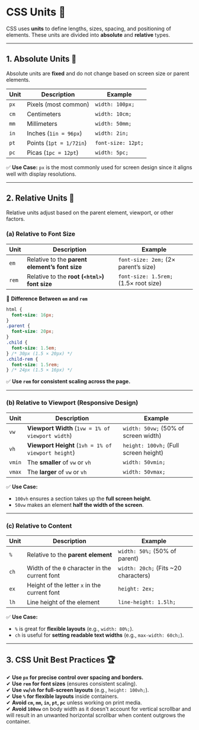 # CSS Units 📏

CSS uses **units** to define lengths, sizes, spacing, and positioning of elements. These units are divided into **absolute** and **relative** types.

---

## **1. Absolute Units 📌**

Absolute units are **fixed** and do not change based on screen size or parent elements.

| Unit | Description             | Example            |
| ---- | ----------------------- | ------------------ |
| `px` | Pixels (most common)    | `width: 100px;`    |
| `cm` | Centimeters             | `width: 10cm;`     |
| `mm` | Millimeters             | `width: 50mm;`     |
| `in` | Inches (`1in = 96px`)   | `width: 2in;`      |
| `pt` | Points (`1pt = 1/72in`) | `font-size: 12pt;` |
| `pc` | Picas (`1pc = 12pt`)    | `width: 5pc;`      |

✅ **Use Case:** `px` is the most commonly used for screen design since it aligns well with display resolutions.

---

## **2. Relative Units 🔄**

Relative units adjust based on the parent element, viewport, or other factors.

### **(a) Relative to Font Size**

| Unit  | Description                                    | Example                               |
| ----- | ---------------------------------------------- | ------------------------------------- |
| `em`  | Relative to the **parent element’s font size** | `font-size: 2em;` (2× parent’s size)  |
| `rem` | Relative to the **root (`<html>`) font size**  | `font-size: 1.5rem;` (1.5× root size) |

🔹 **Difference Between `em` and `rem`**

```css
html {
  font-size: 16px;
}
.parent {
  font-size: 20px;
}
.child {
  font-size: 1.5em;
} /* 30px (1.5 × 20px) */
.child-rem {
  font-size: 1.5rem;
} /* 24px (1.5 × 16px) */
```

✅ **Use `rem` for consistent scaling across the page.**

---

### **(b) Relative to Viewport (Responsive Design)**

| Unit   | Description                                         | Example                               |
| ------ | --------------------------------------------------- | ------------------------------------- |
| `vw`   | **Viewport Width** (`1vw = 1% of viewport width`)   | `width: 50vw;` (50% of screen width)  |
| `vh`   | **Viewport Height** (`1vh = 1% of viewport height`) | `height: 100vh;` (Full screen height) |
| `vmin` | The **smaller** of `vw` or `vh`                     | `width: 50vmin;`                      |
| `vmax` | The **larger** of `vw` or `vh`                      | `width: 50vmax;`                      |

✅ **Use Case:**

- `100vh` ensures a section takes up the **full screen height**.
- `50vw` makes an element **half the width of the screen**.

---

### **(c) Relative to Content**

| Unit | Description                                    | Example                              |
| ---- | ---------------------------------------------- | ------------------------------------ |
| `%`  | Relative to the **parent element**             | `width: 50%;` (50% of parent)        |
| `ch` | Width of the `0` character in the current font | `width: 20ch;` (Fits ~20 characters) |
| `ex` | Height of the letter `x` in the current font   | `height: 2ex;`                       |
| `lh` | Line height of the element                     | `line-height: 1.5lh;`                |

✅ **Use Case:**

- `%` is great for **flexible layouts** (e.g., `width: 80%;`).
- `ch` is useful for **setting readable text widths** (e.g., `max-width: 60ch;`).

---

## **3. CSS Unit Best Practices 🏆**

✔ **Use `px` for precise control over spacing and borders.**  
✔ **Use `rem` for font sizes** (ensures consistent scaling).  
✔ **Use `vw`/`vh` for full-screen layouts** (e.g., `height: 100vh;`).  
✔ **Use `%` for flexible layouts** inside containers.  
✔ **Avoid `cm`, `mm`, `in`, `pt`, `pc`** unless working on print media.  
✔ **Avoid `100vw`** on body width as it doesn't account for vertical scrollbar and will result in an unwanted horizontal scrollbar when content outgrows the container.
